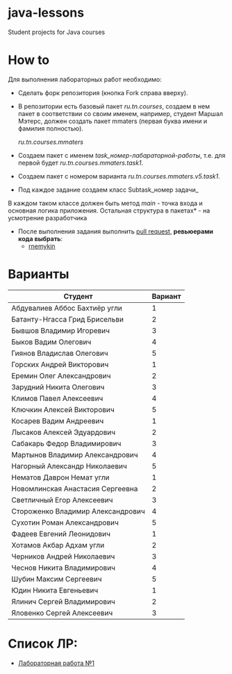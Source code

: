 # java-lessons
Student projects for Java courses

# How to

Для выполнения лабораторных работ необходимо:
- Сделать форк репозитория (кнопка Fork справа вверху).
- В репозитории есть базовый пакет *ru.tn.courses*, создаем в нем пакет в соответствии со своим именем,
например, студент Маршал Мэтерс, должен создать пакет mmaters (первая буква имени и фамилия полностью).

    *ru.tn.courses.mmaters*

- Создаем пакет c именем *task_номер-лабараторной-работы*, т.е. для первой будет
*ru.tn.courses.mmaters.task1*.
- Cоздаем пакет с номером варианта
*ru.tn.courses.mmaters.v5.task1*.
- Под каждое задание создаем класс Subtask_номер задачи_
        
В каждом таком классе должен быть метод *main* - точка входа и основная логика приложения.
Остальная структура в пакетах* - на усмотрение разработчика
- После выполнения задания выполнить [pull request](https://github.com/0x100/java-lessons/compare), **ревьюерами кода выбрать**:
    - [rnemykin](https://github.com/rnemykin)

# Варианты
| Студент | Вариант |
| ------ | ------ |
|Абдувалиев Аббос Бахтиёр угли          | 1 |
|Батанту-Нгасса Грид Брисельви          | 2 |
|Бывшов Владимир Игоревич               | 3 |
|Быков Вадим Олегович                   | 4 |
|Гиянов Владислав Олегович              | 5 |
|Горских Андрей Викторович              | 1 |
|Еремин Олег Александрович              | 2 |
|Зарудний Никита Олегович               | 3 |         
|Климов Павел Алексеевич                | 4 |
|Ключкин Алексей Викторович             | 5 |
|Косарев Вадим Андреевич                | 1 |
|Лысаков Алексей Эдуардович             | 2 |
|Сабакарь Федор Владимирович            | 3 |
|Мартынов Владимир Александрович        | 4 |
|Нагорный Александр Николаевич          | 5 |
|Нематов Даврон Немат угли              | 1 |
|Новомлинская Анастасия Сергеевна       | 2 |
|Светличный Егор Алексеевич             | 3 |
|Стороженко Владимир Александрович      | 4 |
|Сухотин Роман Александрович            | 5 |
|Фадеев Евгений Леонидович              | 1 |
|Хотамов Акбар Адхам угли               | 2 |
|Черников Андрей Николаевич             | 3 |
|Чеснов Никита Владимирович             | 4 |
|Шубин Максим Сергеевич                 | 5 |
|Юдин Никита Евгеньевич                 | 1 |
|Ялинич Сергей Владимирович             | 2 |
|Яловенко Сергей Алексеевич             | 3 |


# Список ЛР:
- [Лабораторная работа №1](https://github.com/0x100/java-lessons/wiki/task1)
